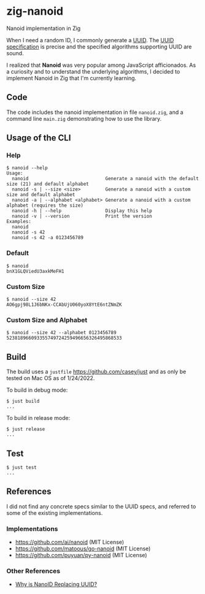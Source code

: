 # zig-nanoid

Nanoid implementation in Zig

When I need a random ID, I commonly generate a [UUID](https://en.wikipedia.org/wiki/Universally_unique_identifier). The [UUID specification](https://datatracker.ietf.org/doc/html/rfc4122) is precise and the specified algorithms supporting UUID are sound.

I realized that **Nanoid** was very popular among JavaScript afficionados. As a curiosity and to understand the underlying algorithms, I decided to implement Nanoid in Zig that I'm currently learning.

## Code

The code includes the nanoid implementation in file `nanoid.zig`, and a command line `main.zig` demonstrating how to use the library.

## Usage of the CLI

### Help

```
$ nanoid --help
Usage:
  nanoid                            Generate a nanoid with the default size (21) and default alphabet
  nanoid -s | --size <size>         Generate a nanoid with a custom size and default alphabet
  nanoid -a | --alphabet <alphabet> Generate a nanoid with a custom alphabet (requires the size)
  nanoid -h | --help                Display this help
  nanoid -v | --version             Print the version
Examples:
  nanoid
  nanoid -s 42
  nanoid -s 42 -a 0123456789
```

### Default

```
$ nanoid
bnX1GLQViedU3axkMeFH1
```

### Custom Size

```
$ nanoid --size 42
AO6gpj98L1J6bNKx-CCAbUjU060yoX8YtE6ntZNmZK
```

### Custom Size and Alphabet

```
$ nanoid --size 42 --alphabet 0123456789
523818966093355749724259496656326495868533
```

## Build

The build uses a `justfile` https://github.com/casey/just and as only be tested on Mac OS as of 1/24/2022.

To build in debug mode:

```
$ just build
...
```

To build in release mode:

```
$ just release
...
```

## Test

```
$ just test
...
```

## References

I did not find any concrete specs similar to the UUID specs, and referred to some of the existing implementations.

### Implementations

* https://github.com/ai/nanoid (MIT License)
* https://github.com/matoous/go-nanoid (MIT License)
* https://github.com/puyuan/py-nanoid (MIT License)

### Other References

* [Why is NanoID Replacing UUID?](https://blog.bitsrc.io/why-is-nanoid-replacing-uuid-1b5100e62ed2)

